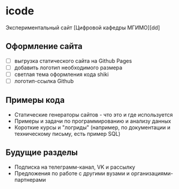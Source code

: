 # icode

Экспериментальный сайт [Цифровой кафедры МГИМО][dd]

## Оформление сайта

- [ ] выгрузка статического сайта на Github Pages
- [ ] добавить логотип необходимого размера
- [ ] светлая тема оформления кода shiki
- [ ] логотип-ссылка Github

## Примеры кода

- Статические генераторы сайтов - что это и где используется
- Примеры и задачи по программированию и анализу данных
- Короткие курсы и "логриды" (например, по документации и техническому письму, есть пример SQL)

## Будущие разделы

- Подписка на телеграмм-канал, VK и рассылку
- Предложения по работе с другими вузами и организациями-партнерами
